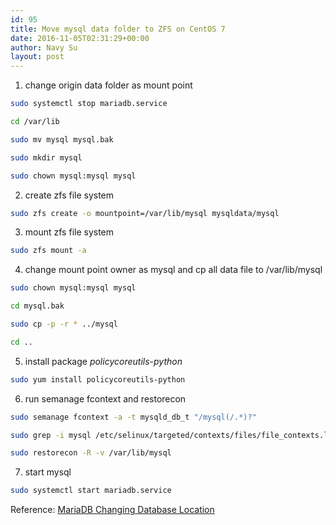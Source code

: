 ```yaml
---
id: 95
title: Move mysql data folder to ZFS on CentOS 7
date: 2016-11-05T02:31:29+00:00
author: Navy Su
layout: post
---
```

1. change origin data folder as mount point
  

~~~bash
sudo systemctl stop mariadb.service

cd /var/lib

sudo mv mysql mysql.bak

sudo mkdir mysql

sudo chown mysql:mysql mysql

~~~

2. create zfs file system
  

~~~bash
sudo zfs create -o mountpoint=/var/lib/mysql mysqldata/mysql

~~~

3. mount zfs file system
  

~~~bash
sudo zfs mount -a

~~~

4. change mount point owner as mysql and cp all data file to /var/lib/mysql
  

~~~bash
sudo chown mysql:mysql mysql

cd mysql.bak

sudo cp -p -r * ../mysql

cd ..

~~~

5. install package _policycoreutils-python_
  

~~~bash
sudo yum install policycoreutils-python

~~~

6. run semanage fcontext and restorecon
  

~~~bash
sudo semanage fcontext -a -t mysqld_db_t "/mysql(/.*)?"

sudo grep -i mysql /etc/selinux/targeted/contexts/files/file_contexts.local

sudo restorecon -R -v /var/lib/mysql

~~~

7. start mysql
  

~~~bash
sudo systemctl start mariadb.service

~~~

Reference: <a href="https://access.redhat.com/documentation/en-US/Red_Hat_Enterprise_Linux/7/html/SELinux_Users_and_Administrators_Guide/sect-Managing_Confined_Services-MariaDB-Configuration_Examples.html" target="_blank">MariaDB Changing Database Location</a>